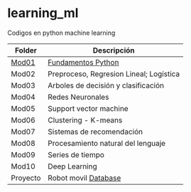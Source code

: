 # learning_ml
Codigos en python machine learning


|  Folder  |        Descripción         |
|------------|----------------------------|
| [Mod01](Mod01/) | [Fundamentos Python](Mod01/)|
| Mod02 | Preproceso, Regresion Lineal; Logística|
| Mod03 | Arboles de decisión y clasificación|
| Mod04 | Redes Neuronales |
| Mod05 | Support vector machine |
| Mod06 | Clustering - K-means |
| Mod07 | Sistemas de recomendación |
| Mod08 | Procesamiento natural del lenguaje|
| Mod09| Series de tiempo |
| Mod10 | Deep Learning |
|Proyecto | Robot movil [Database](https://www.kaggle.com/uciml/wall-following-robot)|